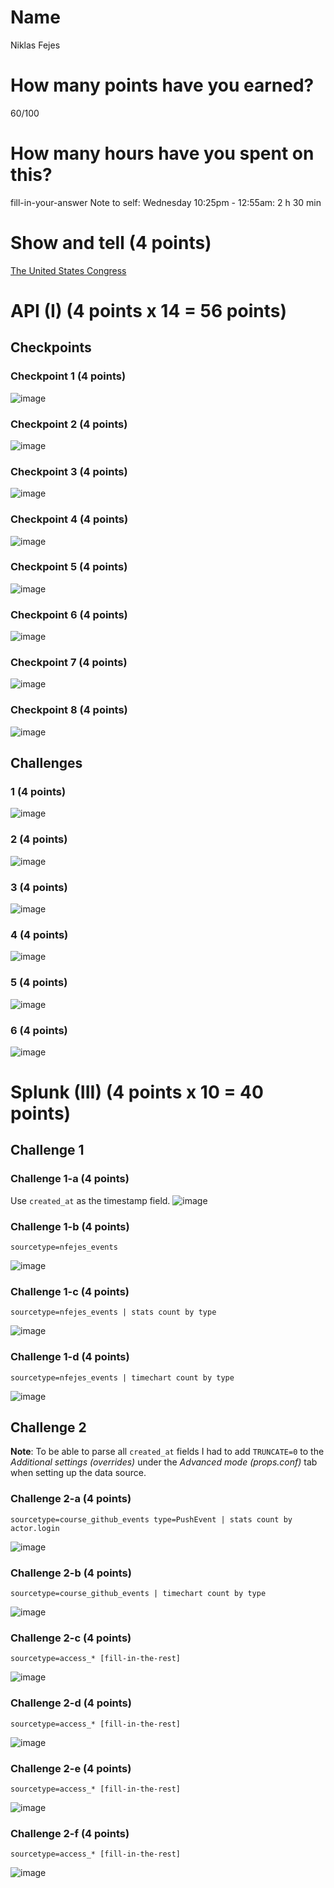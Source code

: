 # Name

Niklas Fejes

# How many points have you earned?

60/100

# How many hours have you spent on this?

fill-in-your-answer
Note to self:
Wednesday 10:25pm - 12:55am: 2 h 30 min

# Show and tell (4 points)

[The United States Congress](http://xkcd.com/1127/)

# API (I) (4 points x 14 = 56 points)

## Checkpoints

### Checkpoint 1 (4 points)

![image](screenshots/checkpoint1.png?raw=true)

### Checkpoint 2 (4 points)

![image](screenshots/checkpoint2.png?raw=true)

### Checkpoint 3 (4 points)

![image](screenshots/checkpoint3.png?raw=true)

### Checkpoint 4 (4 points)

![image](screenshots/checkpoint4.png?raw=true)

### Checkpoint 5 (4 points)

![image](screenshots/checkpoint5.png?raw=true)

### Checkpoint 6 (4 points)

![image](screenshots/checkpoint6.png?raw=true)

### Checkpoint 7 (4 points)

![image](screenshots/checkpoint7.png?raw=true)

### Checkpoint 8 (4 points)

![image](screenshots/checkpoint8.png?raw=true)

## Challenges

### 1 (4 points)

![image](screenshots/api-challenge1.png?raw=true)

### 2 (4 points)

![image](screenshots/api-challenge2.png?raw=true)

### 3 (4 points)

![image](screenshots/api-challenge3.png?raw=true)

### 4 (4 points)

![image](screenshots/api-challenge4.png?raw=true)

### 5 (4 points)

![image](screenshots/api-challenge5.png?raw=true)

### 6 (4 points)

![image](screenshots/api-challenge6.png?raw=true)



# Splunk (III) (4 points x 10 = 40 points)

## Challenge 1

### Challenge 1-a (4 points)
Use `created_at` as the timestamp field.
![image](screenshots/splunk-challenge1a.png?raw=true)

### Challenge 1-b (4 points)
```
sourcetype=nfejes_events
```
![image](screenshots/splunk-challenge1b.png?raw=true)

### Challenge 1-c (4 points)
```
sourcetype=nfejes_events | stats count by type
```
![image](screenshots/splunk-challenge1c.png?raw=true)

### Challenge 1-d (4 points)
```
sourcetype=nfejes_events | timechart count by type
```
![image](screenshots/splunk-challenge1d.png?raw=true)

## Challenge 2

**Note**: To be able to parse all `created_at` fields I had to add `TRUNCATE=0` to the
*Additional settings (overrides)* under the *Advanced mode (props.conf)* tab when setting
up the data source.

### Challenge 2-a (4 points)
```
sourcetype=course_github_events type=PushEvent | stats count by actor.login
```
![image](screenshots/splunk-challenge2a.png?raw=true)

### Challenge 2-b (4 points)
```
sourcetype=course_github_events | timechart count by type
```
![image](screenshots/splunk-challenge2b.png?raw=true)

### Challenge 2-c (4 points)
```
sourcetype=access_* [fill-in-the-rest]
```
![image](screenshots/splunk-challenge2c.png?raw=true)

### Challenge 2-d (4 points)
```
sourcetype=access_* [fill-in-the-rest]
```
![image](screenshots/splunk-challenge2d.png?raw=true)

### Challenge 2-e (4 points)
```
sourcetype=access_* [fill-in-the-rest]
```
![image](screenshots/splunk-challenge2e.png?raw=true)

### Challenge 2-f (4 points)
```
sourcetype=access_* [fill-in-the-rest]
```
![image](screenshots/splunk-challenge2f.png?raw=true)
